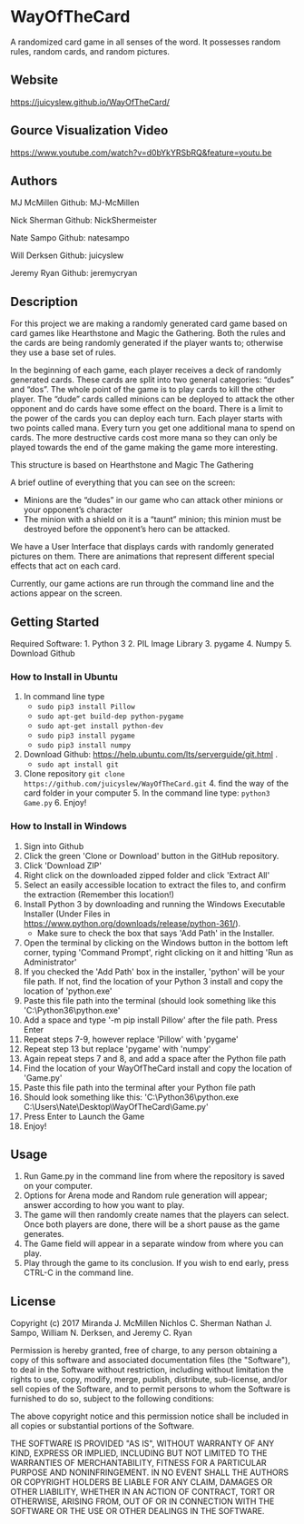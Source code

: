 # WayOfTheCard #
A randomized card game in all senses of the word. It possesses random rules, random cards, and random pictures.

## Website ##
https://juicyslew.github.io/WayOfTheCard/

## Gource Visualization Video ##
https://www.youtube.com/watch?v=d0bYkYRSbRQ&feature=youtu.be

## Authors ##
  MJ McMillen 				Github: MJ-McMillen

  Nick Sherman			  Github: NickShermeister

  Nate Sampo  			  Github: natesampo

  Will Derksen        Github: juicyslew

  Jeremy Ryan         Github: jeremycryan


## Description ##

For this project we are making a randomly generated card game based on card games like Hearthstone and Magic the Gathering. Both the rules and the cards are being randomly generated if the player wants to; otherwise they use a base set of rules.

In the beginning of each game, each player receives  a deck of randomly generated cards. These cards are split into two general categories: “dudes” and “dos”. The whole point of the game is to play cards to kill the other player. The “dude” cards called minions can be deployed to attack the other opponent and do cards have some effect on the board. There is a limit to the power of the cards you can deploy each turn. Each player starts with two points called mana. Every turn you get one additional mana to spend on cards. The more destructive cards cost more mana so they can only be played towards the end of the game making the game more interesting.

This structure is based on Hearthstone and Magic The Gathering

A brief outline of everything that you can see on the screen:

* Minions are the “dudes” in our game who can attack other minions or your opponent’s character
* The minion with a shield on it is a “taunt” minion; this minion must be destroyed before the opponent’s hero can be attacked.

We have a User Interface that displays cards with randomly generated pictures on them. There are animations that represent different special effects that act on each card.

Currently, our game actions are run through the command line and the actions appear on the screen.

## Getting Started ##
Required Software:
	1. Python 3
	2. PIL Image Library
	3. pygame
	4. Numpy
	5. Download Github

### How to Install in Ubuntu ###
1. In command line type
 	* `sudo pip3 install Pillow`
 	* `sudo apt-get build-dep python-pygame`
 	* `sudo apt-get install python-dev`
 	* `sudo pip3 install pygame`
 	* `sudo pip3 install numpy`
2. Download Github: https://help.ubuntu.com/lts/serverguide/git.html	.
	* `sudo apt install git`
3. Clone repository
				`git clone https://github.com/juicyslew/WayOfTheCard.git`
	4. find the way of the card folder in your computer
	5. In the command line type: `python3 Game.py`
	6. Enjoy!

### How to Install in Windows ###
1. Sign into Github
2. Click the green 'Clone or Download' button in the GitHub repository.
3. Click 'Download ZIP'
4.	Right click on the downloaded zipped folder and click 'Extract All'
5. Select an easily accessible location to extract the files to, and confirm the extraction (Remember this location!)
6. Install Python 3 by downloading and running the Windows Executable Installer (Under Files in https://www.python.org/downloads/release/python-361/).
	* Make sure to check the  box that says 'Add Path' in the Installer.
9. Open the terminal by clicking on the Windows button in the bottom left corner, typing 'Command Prompt', right clicking on it and hitting 'Run as Administrator'
10. If you checked the 'Add Path' box in the installer, 'python' will be your file path. If not, find the location of your Python 3 install and copy the location of 'python.exe'
11. Paste this file path into the terminal (should look something like this 'C:\Python36\python.exe'
12.	Add a space and type '-m pip install Pillow' after the file path. Press Enter
13. Repeat steps 7-9, however replace 'Pillow' with 'pygame'
14. Repeat step 13 but replace 'pygame' with 'numpy'
15. Again repeat steps 7 and 8, and add a space after the Python file path
16. Find the location of your WayOfTheCard install and copy the location of 'Game.py'
17. Paste this file path into the terminal after your Python file path
18. Should look something like this: 'C:\Python36\python.exe C:\Users\Nate\Desktop\WayOfTheCard\Game.py'
19. Press Enter to Launch the Game
20. Enjoy!



## Usage ##
1. Run Game.py in the command line from where the repository is saved on your computer.
2. Options for Arena mode and Random rule generation will appear; answer according to how you want to play.
3. The game will then randomly create names that the players can select. Once both players are done, there will be a short pause as the game generates.
4. The Game field will appear in a separate window from where you can play.
5. Play through the game to its conclusion. If you wish to end early, press CTRL-C in the command line.



## License ##

Copyright (c) 2017 Miranda J. McMillen Nichlos C. Sherman Nathan J. Sampo, William N. Derksen, and Jeremy C. Ryan

Permission is hereby granted, free of charge, to any person obtaining a copy
of this software and associated documentation files (the "Software"), to deal
in the Software without restriction, including without limitation the rights
to use, copy, modify, merge, publish, distribute, sub-license, and/or sell
copies of the Software, and to permit persons to whom the Software is
furnished to do so, subject to the following conditions:

The above copyright notice and this permission notice shall be included in all
copies or substantial portions of the Software.

THE SOFTWARE IS PROVIDED "AS IS", WITHOUT WARRANTY OF ANY KIND, EXPRESS OR
IMPLIED, INCLUDING BUT NOT LIMITED TO THE WARRANTIES OF MERCHANTABILITY,
FITNESS FOR A PARTICULAR PURPOSE AND NONINFRINGEMENT. IN NO EVENT SHALL THE
AUTHORS OR COPYRIGHT HOLDERS BE LIABLE FOR ANY CLAIM, DAMAGES OR OTHER
LIABILITY, WHETHER IN AN ACTION OF CONTRACT, TORT OR OTHERWISE, ARISING FROM,
OUT OF OR IN CONNECTION WITH THE SOFTWARE OR THE USE OR OTHER DEALINGS IN THE
SOFTWARE.
